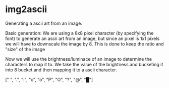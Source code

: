 # img2ascii

Generating a ascii art from an image.

Basic generation: We are using a 8x8 pixel character (by specifying the font) to generate an ascii art from an image, but since an pixel is 1x1 pixels we will have to downscale the image by 8. This is done to keep the ratio and "size" of the image

Now we will use the brightness/luminace of an image to determine the characters to map it to. We take the value of the brightness and bucketing it into 8 bucket and then mapping it to a ascii character.

[" ", ".", ":", "c", "o", "P", "O", "?", "@", "█"]